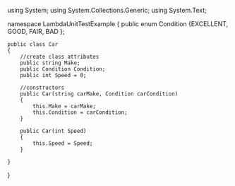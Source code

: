 using System;
using System.Collections.Generic;
using System.Text;

namespace LambdaUnitTestExample
{
    public enum Condition {EXCELLENT, GOOD, FAIR, BAD };

    public class Car
    {
        //create class attributes
        public string Make;
        public Condition Condition;
        public int Speed = 0;

        //constructors
        public Car(string carMake, Condition carCondition)
        {
            this.Make = carMake;
            this.Condition = carCondition;
        }

        public Car(int Speed)
        {
            this.Speed = Speed;
        }

    }
}
